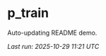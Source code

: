 # p_train

Auto-updating README demo.

<!--START_SECTION:status-->
_Last run: 2025-10-29 11:21 UTC_
<!--END_SECTION:status-->



























































































































































































































































































































































































































































































































































































































































































































































































































































































































































































































































































































































































































































































































































































































































































































































